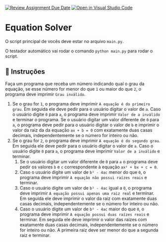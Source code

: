 [![Review Assignment Due Date](https://classroom.github.com/assets/deadline-readme-button-8d59dc4de5201274e310e4c54b9627a8934c3b88527886e3b421487c677d23eb.svg)](https://classroom.github.com/a/ubObsLAp)
[![Open in Visual Studio Code](https://classroom.github.com/assets/open-in-vscode-c66648af7eb3fe8bc4f294546bfd86ef473780cde1dea487d3c4ff354943c9ae.svg)](https://classroom.github.com/online_ide?assignment_repo_id=10728587&assignment_repo_type=AssignmentRepo)
# Equation Solver

O script principal de vocês deve estar no arquivo `main.py`.

O testador automático vai rodar o comando `python main.py` para rodar o script.

## 📝 Instruções

Faça um programa que receba um número indicando qual o grau da equação, se esse número for menor do que `1` ou maior do que `2`, o programa deve imprimir `Grau inválido`.

1. Se o grau for `1`, o programa deve imprimir `A equação é do primeiro grau`.
   Em seguida ele deve pedir para o usuário digitar o valor de `a`.
   Caso o usuário digite `0` para `a`, o programa deve imprimir `Valor de a inválido` e terminar o programa.
   Se o usuário digitar um valor diferente de `0` para `a`, o programa deve pedir para o usuário digitar o valor de `b` e imprimir o valor da raiz da da equação `ax + b = 0` com exatamente duas casas decimais, independentemente se o número for inteiro ou não.
2. Se o grau for `2`, o programa deve imprimir `A equação é do segundo grau`.
   Em seguida ele deve pedir para o usuário digitar o valor de `a`.
   Caso o usuário digite `0` para `a`, o programa deve imprimir `Valor de a inválido` e terminar.
   1. Se o usuário digitar um valor diferente de `0` para `a` o programa deve pedir os valores `b` e `c` correspondente à equação `ax² + bx + c = 0`.
   2. Caso o usuário digite um valor de `b² - 4ac` menor do que `0`, o programa deve imprimir `A equação não possui raízes reais` e terminar.
   3. Caso o usuário digite um valor de `b² - 4ac` igual a `0`, o programa deve imprimir `A equação possui apenas uma raiz real` e terminar.
      Em seguida ele deve imprimir o valor da raiz com exatamente duas casas decimais, independentemente se o número for inteiro ou não.
   4. Caso o usuário digite um valor de `b² - 4ac` maior do que `0`, o programa deve imprimir `A equação possui duas raízes reais` e terminar.
      Em seguida ele deve imprimir o valor das raízes com exatamente duas casas decimais, independentemente se o número for inteiro ou não.
      A primeira raiz deve ser menor do que a segunda raiz e terminar.

